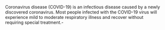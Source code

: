 Coronavirus disease (COVID-19) is an infectious disease caused by a newly discovered coronavirus. Most people infected with the COVID-19 virus will experience mild to moderate respiratory illness and recover without requiring special treatment.-